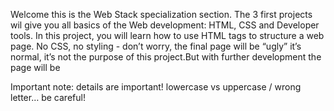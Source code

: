 Welcome this is the Web Stack specialization section. The 3 first projects wil  give you all basics of the Web development: HTML, CSS and Developer tools.
In this project, you will learn how to use HTML tags to structure a web page. No CSS, no styling - don’t worry, the final page will be “ugly” it’s normal, it’s not the purpose of this project.But with further development the page will be

Important note: details are important! lowercase vs uppercase / wrong letter… be careful!
